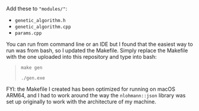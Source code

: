 Add these to `"modules/"`:

- `genetic_algorithm.h`
- `genetic_algorithm.cpp`
- `params.cpp`

You can run from command line or an IDE but I found that the easiest way to run was from bash, so I updated the Makefile. Simply replace the Makefile with the one uploaded into this repository and type into bash:

> `make gen`
>
> `./gen.exe`

FYI: the Makefile I created has been optimized for running on macOS ARM64, and I had to work around the way the `nlohmann::json` library was set up originally to work with the architecture of my machine.  
